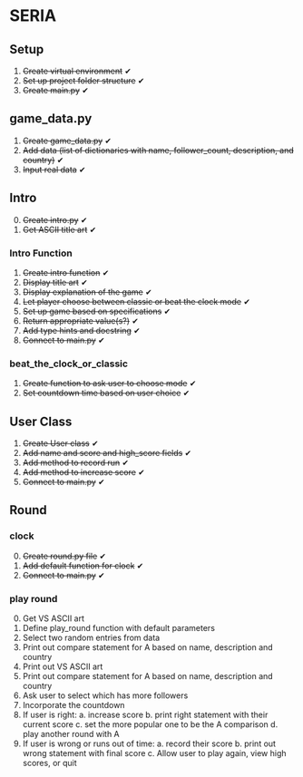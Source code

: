 # SERIA
## Setup
1. ~~Create virtual environment~~ ✔
2. ~~Set up project folder structure~~ ✔
3. ~~Create main.py~~ ✔

## game_data.py
1. ~~Create game_data.py~~ ✔
2. ~~Add data (list of dictionaries with name, follower_count, description, and country)~~ ✔
3. ~~Input real data~~ ✔

## Intro
0. ~~Create intro.py~~ ✔
1. ~~Get ASCII title art~~ ✔
### Intro Function
1. ~~Create intro function~~ ✔
2. ~~Display title art~~ ✔
3. ~~Display explanation of the game~~ ✔
4. ~~Let player choose between classic or beat the clock mode~~ ✔
5. ~~Set up game based on specifications~~ ✔
6. ~~Return appropriate value(s?)~~ ✔
7. ~~Add type hints and docstring~~ ✔
8. ~~Connect to main.py~~ ✔
### beat_the_clock_or_classic
1. ~~Create function to ask user to choose mode~~ ✔
2. ~~Set countdown time based on user choice~~ ✔ 

## User Class
1. ~~Create User class~~ ✔
2. ~~Add name and score and high_score fields~~ ✔
3. ~~Add method to record run~~ ✔
4. ~~Add method to increase score~~ ✔
5. ~~Connect to main.py~~ ✔

## Round
### clock
0. ~~Create round.py file~~ ✔
1. ~~Add default function for clock~~ ✔
2. ~~Connect to main.py~~ ✔
### play round
0. Get VS ASCII art
1. Define play_round function with default parameters
2. Select two random entries from data
3. Print out compare statement for A based on name, description and country
4. Print out VS ASCII art
5. Print out compare statement for A based on name, description and country
6. Ask user to select which has more followers
7. Incorporate the countdown
8. If user is right:
    a. increase score
    b. print right statement with their current score
    c. set the more popular one to be the A comparison
    d. play another round with A 
9. If user is wrong or runs out of time:
    a. record their score
    b. print out wrong statement with final score
    c. Allow user to play again, view high scores, or quit



